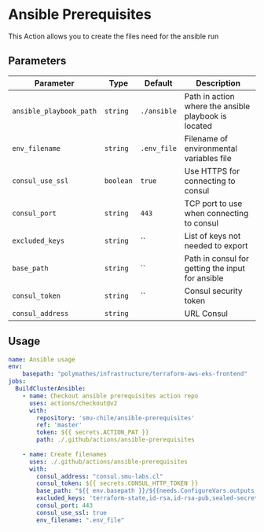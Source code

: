 # Ansible Prerequisites

This Action allows you to create the files need for the ansible run

## Parameters
| Parameter | Type | Default | Description |
|-----------|------|---------|-------------|
| `ansible_playbook_path` | `string` | `./ansible` | Path in action where the ansible playbook is located |
| `env_filename` | `string` | `.env_file` | Filename of environmental variables file |
| `consul_use_ssl` | `boolean` | `true` | Use HTTPS for connecting to consul |
| `consul_port` | `string` | `443` | TCP port to use when connecting to consul |
| `excluded_keys` | `string` | `` | List of keys not needed to export    |
| `base_path` | `string` | `` |  Path in consul for getting the input for ansible|
| `consul_token` | `string` | `` | Consul security token |
| `consul_address` | `string` | | URL Consul |

## Usage
```yaml
name: Ansible usage
env:
    basepath: "polymathes/infrastructure/terraform-aws-eks-frontend"
jobs:
  BuildClusterAnsible:
    - name: Checkout ansible prerequisites action repo
      uses: actions/checkout@v2
      with:
        repository: 'smu-chile/ansible-prerequisites'
        ref: 'master'
        token: ${{ secrets.ACTION_PAT }} 
        path: ./.github/actions/ansible-prerequisites
        
    - name: Create filenames
      uses: ./.github/actions/ansible-prerequisites
      with:
        consul_address: "consul.smu-labs.cl"
        consul_token: ${{ secrets.CONSUL_HTTP_TOKEN }}
        base_path: "${{ env.basepath }}/${{needs.ConfigureVars.outputs.environment}}"
        excluded_keys: 'terraform-state,id-rsa,id-rsa-pub,sealed-secret-key,sealed-secret-certificate,ssh-deploy-public-key,ssh-deploy-private-key,config-map-aws-auth,kubeconfig,public-key,external-dns-deployment,private-subnets,public-subnets'
        consul_port: 443
        consul_use_ssl: true
        env_filename: ".env_file" 
```
